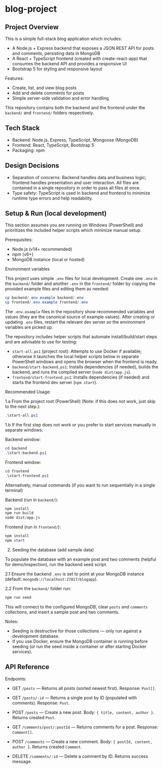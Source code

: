 # blog-project

## Project Overview

This is a simple full-stack blog application which includes:

- A Node.js + Express backend that exposes a JSON REST API for posts and comments, persisting data in MongoDB
- A React + TypeScript frontend (created with create-react-app) that consumes the backend API and provides a responsive UI
- Bootstrap 5 for styling and responsive layout

Features:

- Create, list, and view blog posts
- Add and delete comments for posts
- Simple server-side validation and error handling

This repository contains both the backend and the frontend under the `backend/` and `frontend/` folders respectively.

## Tech Stack

- Backend: Node.js, Express, TypeScript, Mongoose (MongoDB)
- Frontend: React, TypeScript, Bootstrap 5
- Packaging: npm

## Design Decisions

- Separation of concerns: Backend handles data and business logic; frontend handles presentation and user interaction. All files are contained in a single repository in order to pass all files at once.
- Type safety: TypeScript is used in backend and frontend to minimize runtime type errors and help readability.

## Setup & Run (local development)

This section assumes you are running on Windows (PowerShell) and prioritizes the included helper scripts which minimize manual setup.

Prerequisites:

- Node.js (v14+ recommended)
- npm (v6+)
- MongoDB instance (local or hosted)

Environment variables

This project uses simple `.env` files for local development. Create one `.env` in the `backend/` folder and another `.env` in the `frontend/` folder by copying the provided example files and editing them as needed:

```powershell
cp backend/.env.example backend/.env
cp frontend/.env.example frontend/.env
```

The `.env.example` files in the repository show recommended variables and values (they are the canonical source of example values). After creating or updating `.env` files, restart the relevant dev server so the environment variables are picked up.

The repository includes helper scripts that automate install/build/start steps and are advisable to use for testing:

- `start-all.ps1` (project root): Attempts to use Docker if available; otherwise it launches the local helper scripts below in separate PowerShell windows and opens the browser when the frontend is ready.
- `backend/start-backend.ps1`: Installs dependencies (if needed), builds the backend, and runs the compiled server (`node dist/app.js`).
- `frontend/start-frontend.ps1`: Installs dependencies (if needed) and starts the frontend dev server (`npm start`).

Recommended Usage:

1.a From the project root (PowerShell) (Note: if this does not work, just skip to the next step.):

```powershell
.\start-all.ps1
```

1.b If the first step does not work or you prefer to start services manually in separate windows:

Backend window:

```powershell
cd backend
.\start-backend.ps1
```

Frontend window:

```powershell
cd frontend
.\start-frontend.ps1
```

Alternatively, manual commands (if you want to run sequentially in a single terminal)

Backend (run in `backend/`):

```powershell
npm install
npm run build
node dist/app.js
```

Frontend (run in `frontend/`):

```powershell
npm install
npm start
```

2. Seeding the database (add sample data)

To populate the database with an example post and two comments (helpful for demo/inspection), run the backend seed script.

2.1 Ensure the backend `.env` is set to point at your MongoDB instance (default: `mongodb://localhost:27017/blogapp`).

2.2 From the `backend/` folder run:

```powershell
npm run seed
```

This will connect to the configured MongoDB, clear `posts` and `comments` collections, and insert a sample post and two comments.

Notes:
- Seeding is destructive for those collections — only run against a development database.
- If you use Docker, ensure the MongoDB container is running before seeding (or run the seed inside a container or after starting Docker services).

## API Reference

Endpoints:

- GET `/posts` — Returns all posts (sorted newest first). Response: `Post[]`.
- GET `/posts/:id` — Returns a single post by ID (populated with comments). Response: `Post`.
- POST `/posts` — Create a new post. Body: `{ title, content, author }`. Returns created `Post`.

- GET `/comments/post/:postId` — Returns comments for a post. Response: `Comment[]`.
- POST `/comments` — Create a new comment. Body: `{ postId, content, author }`. Returns created `Comment`.
- DELETE `/comments/:id` — Delete a comment by ID. Returns success message.
